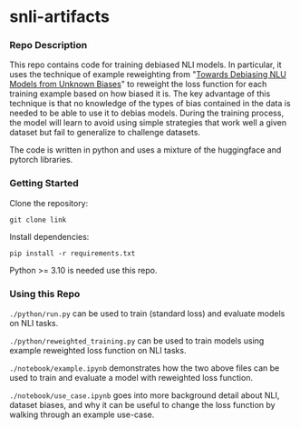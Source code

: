 # snli-artifacts

### Repo Description
This repo contains code for training debiased NLI models. In particular, it uses the technique of example reweighting from "[Towards Debiasing NLU Models from Unknown Biases](https://aclanthology.org/2020.emnlp-main.613/)" to reweight the loss function for each training example based on how biased it is. The key advantage of this technique is that no knowledge of the types of bias contained in the data is needed to be able to use it to debias models. During the training process, the model will learn to avoid using simple strategies that work well a given dataset but fail to generalize to challenge datasets. 

The code is written in python and uses a mixture of the huggingface and pytorch libraries.

### Getting Started
Clone the repository:

`git clone link`

Install dependencies:

`pip install -r requirements.txt`

Python >= 3.10 is needed use this repo.

### Using this Repo


`./python/run.py` can be used to train (standard loss) and evaluate models on NLI tasks.

`./python/reweighted_training.py` can be used to train models using example reweighted loss function on NLI tasks.

`./notebook/example.ipynb` demonstrates how the two above files can be used to train and evaluate a model with reweighted loss function. 

`./notebook/use_case.ipynb` goes into more background detail about NLI, dataset biases, and why it can be useful to change the loss function by walking through an example use-case. 
